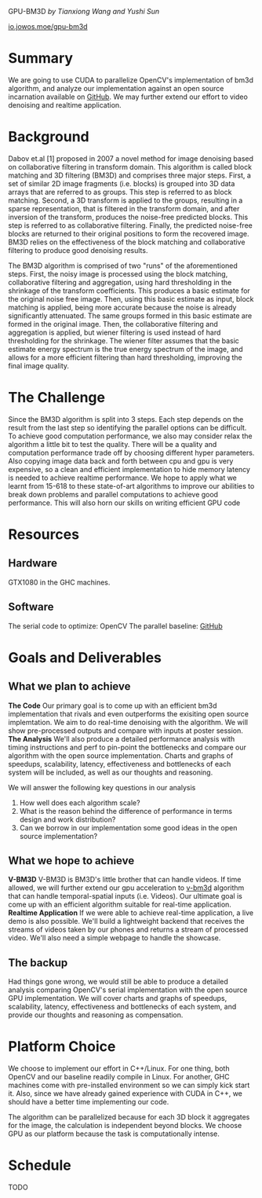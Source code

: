 GPU-BM3D
*by Tianxiong Wang and Yushi Sun*

[io.jowos.moe/gpu-bm3d](io.jowos.moe/gpu-bm3d)

# Summary
We are going to use CUDA to parallelize OpenCV's implementation of bm3d algorithm, and analyze our implementation against an open source incarnation available on [GitHub](https://github.com/DawyD/bm3d-gpu). We may further extend our effort to video denoising and realtime application.

# Background
Dabov et.al [1] proposed in 2007 a novel method for image denoising based on collaborative filtering in transform domain. This algorithm is called block matching and 3D filtering (BM3D) and comprises three major steps. First, a set of similar 2D image fragments (i.e. blocks) is grouped into 3D data arrays that are referred to as groups. This step is referred to as block matching. Second, a 3D transform is applied to the groups, resulting in a sparse representation, that is filtered in the transform domain, and after inversion of the transform, produces the noise-free predicted blocks. This step is referred to as collaborative filtering. Finally, the predicted noise-free blocks are returned to their original positions to form the recovered image. BM3D relies on the effectiveness of the block matching and collaborative filtering to produce good denoising results. 

The BM3D algorithm is comprised of two "runs" of the aforementioned steps. First, the noisy image is processed using the block matching, collaborative filtering and aggregation, using hard thresholding in the shrinkage of the transform coefficients. This produces a basic estimate for the original noise free image. Then, using this basic estimate as input, block matching is applied, being more accurate because the noise is already significantly attenuated. The same groups formed in this basic estimate are formed in the original image. Then, the collaborative filtering and aggregation is applied, but wiener filtering is used instead of hard thresholding for the shrinkage. The wiener filter assumes that the basic estimate energy spectrum is the true energy spectrum of the image, and allows for a more efficient filtering than hard thresholding, improving the final image quality.

# The Challenge
Since the BM3D algorithm is split into 3 steps. Each step depends on the result from the last step so identifying the parallel options can be difficult. To achieve good computation performance, we also may consider relax the algorithm a little bit to test the quality. There will be a quality and computation performance trade off by choosing different hyper parameters. Also copying image data back and forth between cpu and gpu is very expensive, so a clean and efficient implementation to hide memory latency is needed to achieve realtime performance. We hope to apply what we learnt from 15-618 to these state-of-art algorithms to improve our abilities to break down problems and parallel computations to achieve good performance. This will also horn our skills on writing efficient GPU code

# Resources
## Hardware
GTX1080 in the GHC machines.
## Software
The serial code to optimize: OpenCV
The parallel baseline: [GitHub](https://github.com/DawyD/bm3d-gpu)

# Goals and Deliverables
## What we plan to achieve
**The Code** Our primary goal is to come up with an efficient bm3d implementation that rivals and even outperforms the exisiting open source implemtation. We aim to do real-time denoising with the algorithm. We will show pre-processed outputs and compare with inputs at poster session. 
**The Analysis** We'll also produce a detailed performance analysis with timing instructions and perf to pin-point the bottlenecks and compare our algorithm with the open source implementation.  Charts and graphs of speedups, scalability, latency, effectiveness and bottlenecks of each system will be included, as well as our thoughts and reasoning. 

We will answer the following key questions in our analysis

1. How well does each algorithm scale?
2. What is the reason behind the difference of performance in terms design and work distribution?
3. Can we borrow in our implementation some good ideas in the open source implementation?

## What we hope to achieve
**V-BM3D** V-BM3D is BM3D's little brother that can handle videos. If time allowed, we will further extend our gpu acceleration to [v-bm3d](https://github.com/HomeOfVapourSynthEvolution/VapourSynth-BM3D) algorithm that can handle temporal-spatial inputs (i.e. Videos). Our ultimate goal is come up with an efficient algorithm suitable for real-time application.
**Realtime Application** If we were able to achieve real-time application, a live demo is also possible. We'll build a lightweight backend that receives the streams of videos taken by our phones and returns a stream of processed video. We'll also need a simple webpage to handle the showcase.

## The backup
Had things gone wrong, we would still be able to produce a detailed analysis comparing OpenCV's serial implementation with the open source GPU implementation. We will cover charts and graphs of speedups, scalability, latency, effectiveness and bottlenecks of each system, and provide our thoughts and reasoning as compensation. 

# Platform Choice
We choose to implement our effort in C++/Linux. For one thing, both OpenCV and our baseline readily compile in Linux. For another, GHC machines come with pre-installed environment so we can simply kick start it. Also, since we have already gained experience with CUDA in C++, we should have a better time implementing our code.

The algorithm can be parallelized because for each 3D block it aggregates for the image, the calculation is independent beyond blocks. We choose GPU as our platform because the task is computationally intense.

# Schedule
TODO
